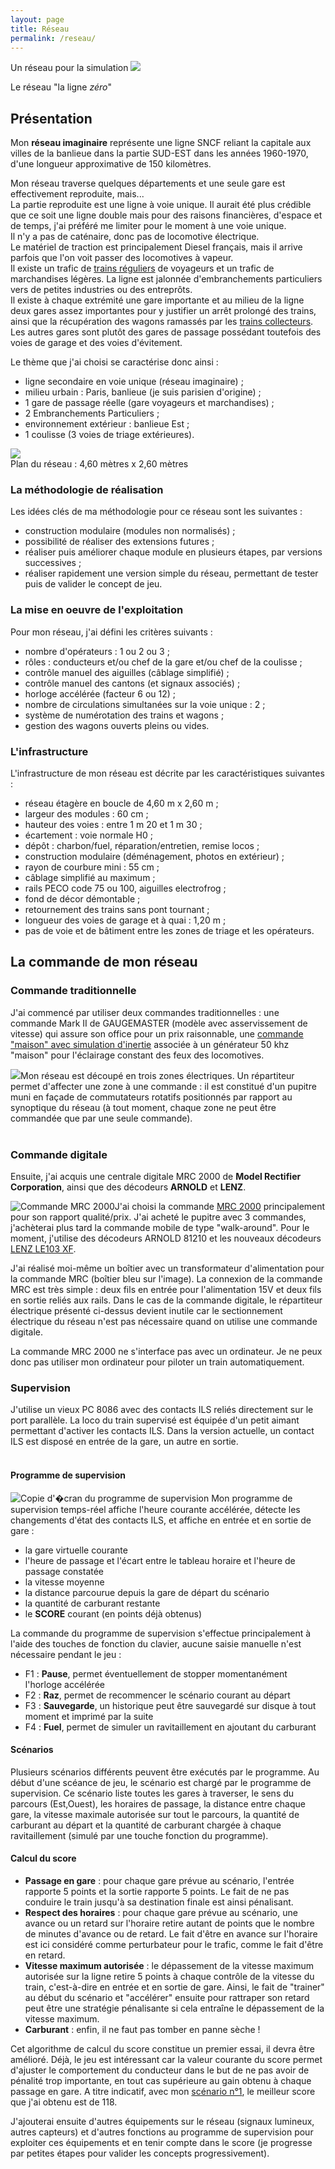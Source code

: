 ```yaml
---
layout: page
title: Réseau
permalink: /reseau/
---
```


Un réseau pour la simulation 
![](../images/logo4.gif)

Le réseau "la ligne _zéro_"

Présentation
------------

Mon **réseau imaginaire** représente une ligne SNCF reliant la capitale aux villes de la banlieue dans la partie SUD-EST dans les années 1960-1970, d'une longueur approximative de 150 kilomètres.

Mon réseau traverse quelques départements et une seule gare est effectivement reproduite, mais...  
La partie reproduite est une ligne à voie unique. Il aurait été plus crédible que ce soit une ligne double mais pour des raisons financières, d'espace et de temps, j'ai préféré me limiter pour le moment à une voie unique.  
Il n'y a pas de caténaire, donc pas de locomotive électrique.  
Le matériel de traction est principalement Diesel français, mais il arrive parfois que l'on voit passer des locomotives à vapeur.  
Il existe un trafic de [trains réguliers](operations.html#trains_reguliers) de voyageurs et un trafic de marchandises légères. La ligne est jalonnée d'embranchements particuliers vers de petites industries ou des entreprôts.  
Il existe à chaque extrémité une gare importante et au milieu de la ligne deux gares assez importantes pour y justifier un arrêt prolongé des trains, ainsi que la récupération des wagons ramassés par les [trains collecteurs](operations.html#trains_collecteurs). Les autres gares sont plutôt des gares de passage possédant toutefois des voies de garage et des voies d'évitement.

Le thème que j'ai choisi se caractérise donc ainsi :

*   ligne secondaire en voie unique (réseau imaginaire) ;
*   milieu urbain : Paris, banlieue (je suis parisien d'origine) ;
*   1 gare de passage réelle (gare voyageurs et marchandises) ;
*   2 Embranchements Particuliers ;
*   environnement extérieur : banlieue Est ;
*   1 coulisse (3 voies de triage extérieures).

![](../images/plan.gif)  
Plan du réseau : 4,60 mètres x 2,60 mètres

### La méthodologie de réalisation

Les idées clés de ma méthodologie pour ce réseau sont les suivantes :

*   construction modulaire (modules non normalisés) ;
*   possibilité de réaliser des extensions futures ;
*   réaliser puis améliorer chaque module en plusieurs étapes, par versions successives ;
*   réaliser rapidement une version simple du réseau, permettant de tester puis de valider le concept de jeu.

### La mise en oeuvre de l'exploitation

Pour mon réseau, j'ai défini les critères suivants :

*   nombre d'opérateurs : 1 ou 2 ou 3 ;
*   rôles : conducteurs et/ou chef de la gare et/ou chef de la coulisse ;
*   contrôle manuel des aiguilles (câblage simplifié) ;
*   contrôle manuel des cantons (et signaux associés) ;
*   horloge accélérée (facteur 6 ou 12) ;
*   nombre de circulations simultanées sur la voie unique : 2 ;
*   système de numérotation des trains et wagons ;
*   gestion des wagons ouverts pleins ou vides.

### L'infrastructure

L'infrastructure de mon réseau est décrite par les caractéristiques suivantes :

*   réseau étagère en boucle de 4,60 m x 2,60 m ;
*   largeur des modules : 60 cm ;
*   hauteur des voies : entre 1 m 20 et 1 m 30 ;
*   écartement : voie normale H0 ;
*   dépôt : charbon/fuel, réparation/entretien, remise locos ;
*   construction modulaire (déménagement, photos en extérieur) ;
*   rayon de courbure mini : 55 cm ;
*   câblage simplifié au maximum ;
*   rails PECO code 75 ou 100, aiguilles electrofrog ;
*   fond de décor démontable ;
*   retournement des trains sans pont tournant ;
*   longueur des voies de garage et à quai : 1,20 m ;
*   pas de voie et de bâtiment entre les zones de triage et les opérateurs.

La commande de mon réseau
-------------------------

### Commande traditionnelle

J'ai commencé par utiliser deux commandes traditionnelles : une commande Mark II de GAUGEMASTER (modèle avec asservissement de vitesse) qui assure son office pour un prix raisonnable, une [commande "maison" avec simulation d'inertie](../images/regula.gif) associée à un générateur 50 khz "maison" pour l'éclairage constant des feux des locomotives.

![](../images/synoptique_multiplexeur.jpg)Mon réseau est découpé en trois zones électriques. Un répartiteur permet d'affecter une zone à une commande : il est constitué d'un pupitre muni en façade de commutateurs rotatifs positionnés par rapport au synoptique du réseau (à tout moment, chaque zone ne peut être commandée que par une seule commande).  
 

### Commande digitale

Ensuite, j'ai acquis une centrale digitale MRC 2000 de **Model Rectifier Corporation**, ainsi que des décodeurs **ARNOLD** et **LENZ**.

![Commande MRC 2000](../photos/mrc20001.jpg)J'ai choisi la commande [MRC 2000](http://www.modelrec.com/) principalement pour son rapport qualité/prix. J'ai acheté le pupitre avec 3 commandes, j'achèterai plus tard la commande mobile de type "walk-around". Pour le moment, j'utilise des décodeurs ARNOLD 81210 et les nouveaux décodeurs [LENZ LE103 XF](http://www.lenz.com).

J'ai réalisé moi-même un boîtier avec un transformateur d'alimentation pour la commande MRC (boîtier bleu sur l'image). La connexion de la commande MRC est très simple : deux fils en entrée pour l'alimentation 15V et deux fils en sortie reliés aux rails. Dans le cas de la commande digitale, le répartiteur électrique présenté ci-dessus devient inutile car le sectionnement électrique du réseau n'est pas nécessaire quand on utilise une commande digitale.

La commande MRC 2000 ne s'interface pas avec un ordinateur. Je ne peux donc pas utiliser mon ordinateur pour piloter un train automatiquement.

### Supervision

J'utilise un vieux PC 8086 avec des contacts ILS reliés directement sur le port parallèle. La loco du train supervisé est équipée d'un petit aimant permettant d'activer les contacts ILS. Dans la version actuelle, un contact ILS est disposé en entrée de la gare, un autre en sortie.  
 

#### Programme de supervision

![Copie d'�cran du programme de supervision](../photos/victor1.jpg) Mon programme de supervision temps-réel affiche l'heure courante accélérée, détecte les changements d'état des contacts ILS, et affiche en entrée et en sortie de gare :
*   la gare virtuelle courante
*   l'heure de passage et l'écart entre le tableau horaire et l'heure de passage constatée
*   la vitesse moyenne
*   la distance parcourue depuis la gare de départ du scénario
*   la quantité de carburant restante
*   le **SCORE** courant (en points déjà obtenus)
  
La commande du programme de supervision s'effectue principalement à l'aide des touches de fonction du clavier, aucune saisie manuelle n'est nécessaire pendant le jeu :

*   F1 : **Pause**, permet éventuellement de stopper momentanément l'horloge accélérée
*   F2 : **Raz**, permet de recommencer le scénario courant au départ
*   F3 : **Sauvegarde**, un historique peut être sauvegardé sur disque à tout moment et imprimé par la suite
*   F4 : **Fuel**, permet de simuler un ravitaillement en ajoutant du carburant

#### Scénarios

Plusieurs scénarios différents peuvent être exécutés par le programme. Au début d'une scéance de jeu, le scénario est chargé par le programme de supervision. Ce scénario liste toutes les gares à traverser, le sens du parcours (Est,Ouest), les horaires de passage, la distance entre chaque gare, la vitesse maximale autorisée sur tout le parcours, la quantité de carburant au départ et la quantité de carburant chargée à chaque ravitaillement (simulé par une touche fonction du programme).

#### Calcul du score

*   **Passage en gare** : pour chaque gare prévue au scénario, l'entrée rapporte 5 points et la sortie rapporte 5 points. Le fait de ne pas conduire le train jusqu'à sa destination finale est ainsi pénalisant.
*   **Respect des horaires** : pour chaque gare prévue au scénario, une avance ou un retard sur l'horaire retire autant de points que le nombre de minutes d'avance ou de retard. Le fait d'être en avance sur l'horaire est ici considéré comme perturbateur pour le trafic, comme le fait d'être en retard.
*   **Vitesse maximum autorisée** : le dépassement de la vitesse maximum autorisée sur la ligne retire 5 points à chaque contrôle de la vitesse du train, c'est-à-dire en entrée et en sortie de gare. Ainsi, le fait de "trainer" au début du scénario et "accélérer" ensuite pour rattraper son retard peut être une stratégie pénalisante si cela entraîne le dépassement de la vitesse maximum.
*   **Carburant** : enfin, il ne faut pas tomber en panne sèche !

Cet algorithme de calcul du score constitue un premier essai, il devra être amélioré. Déjà, le jeu est intéressant car la valeur courante du score permet d'ajuster le comportement du conducteur dans le but de ne pas avoir de pénalité trop importante, en tout cas supérieure au gain obtenu à chaque passage en gare. A titre indicatif, avec mon [scénario n°1](operations.html#timetable), le meilleur score que j'ai obtenu est de 118.

J'ajouterai ensuite d'autres équipements sur le réseau (signaux lumineux, autres capteurs) et d'autres fonctions au programme de supervision pour exploiter ces équipements et en tenir compte dans le score (je progresse par petites étapes pour valider les concepts progressivement).  

